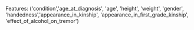 Features:
('condition','age_at_diagnosis', 'age', 'height', 'weight', 'gender', 
'handedness','appearance_in_kinship', 'appearance_in_first_grade_kinship',
       'effect_of_alcohol_on_tremor')
